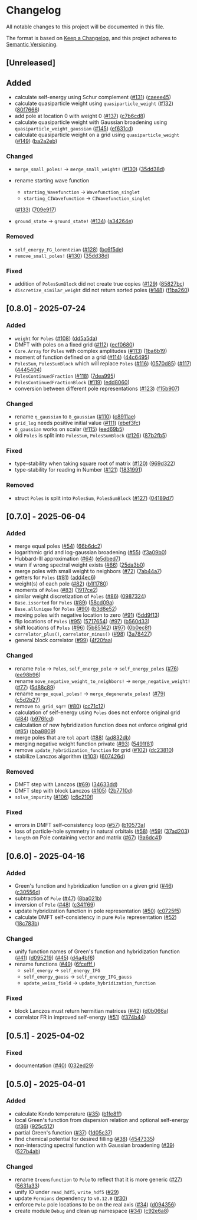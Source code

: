 # Changelog

All notable changes to this project will be documented in this file.

The format is based on [Keep a Changelog](https://keepachangelog.com/en/1.1.0/),
and this project adheres to [Semantic Versioning](https://semver.org/spec/v2.0.0.html).

## [Unreleased]

## Added

- calculate self-energy using Schur complement ([#131](https://github.com/frankebel/DMFT.jl/pull/131)) ([caeee45](https://github.com/frankebel/DMFT.jl/commit/caeee45b179c39f7e412348dd9a15471951b7a8a))
- calculate quasiparticle weight using `quasiparticle_weight` ([#132](https://github.com/frankebel/DMFT.jl/pull/132)) ([80f7666](https://github.com/frankebel/DMFT.jl/commit/80f766698407dee54318f4b8a4799cfceae4c035))
- add pole at location 0 with weight 0 ([#137](https://github.com/frankebel/DMFT.jl/pull/137)) ([c7b6cd8](https://github.com/frankebel/DMFT.jl/commit/c7b6cd8be714c0d2c43419333fba41fcb4e6e570))
- calculate quasiparticle weight with Gaussian broadening using `quasiparticle_weight_gaussian` ([#145](https://github.com/frankebel/DMFT.jl/pull/145)) ([ef631cd](https://github.com/frankebel/DMFT.jl/commit/ef631cde7b0e4174c8220360ba252eed6401a283))
- calculate quasiparticle weight on a grid using `quasiparticle_weight` ([#149](https://github.com/frankebel/DMFT.jl/pull/149)) ([ba2a2eb](https://github.com/frankebel/DMFT.jl/commit/ba2a2eb8e074c6723d1b4254c3636edf3ef1d11e))

### Changed

- `merge_small_poles!` → `merge_small_weight!` ([#130](https://github.com/frankebel/DMFT.jl/pull/130)) ([35dd38d](https://github.com/frankebel/DMFT.jl/commit/35dd38d65efaf928a1c0c29cfa4030383c0d8027))
- rename starting wave function
  - `starting_Wavefunction` → `Wavefunction_singlet`
  - `starting_CIWavefunction` → `CIWavefunction_singlet`

  ([#133](https://github.com/frankebel/DMFT.jl/pull/133)) ([709e917](https://github.com/frankebel/DMFT.jl/commit/709e917b5ca729a6e1a6c71e788f7f7c94486ac6))

- `ground_state` → `ground_state!` ([#134](https://github.com/frankebel/DMFT.jl/pull/134)) ([a34264e](https://github.com/frankebel/DMFT.jl/commit/a34264eed1918df37d01329d9fb7c3eec335182d))

### Removed

- `self_energy_FG_lorentzian` ([#128](https://github.com/frankebel/DMFT.jl/pull/128)) ([bc6f5de](https://github.com/frankebel/DMFT.jl/commit/bc6f5de69c08882285765dcd3d0308f53f855a31))
- `remove_small_poles!` ([#130](https://github.com/frankebel/DMFT.jl/pull/130)) ([35dd38d](https://github.com/frankebel/DMFT.jl/commit/35dd38d65efaf928a1c0c29cfa4030383c0d8027))

### Fixed

- addition of `PolesSumBlock` did not create true copies ([#129](https://github.com/frankebel/DMFT.jl/pull/129)) ([85827bc](https://github.com/frankebel/DMFT.jl/commit/85827bcbd02fa45563d45fc4c5adbbf591186f62))
- `discretize_similar_weight` did not return sorted poles ([#148](https://github.com/frankebel/DMFT.jl/pull/148)) ([f1ba260](https://github.com/frankebel/DMFT.jl/commit/f1ba260d58ea57184e14f8ac4d04a8317397342a))

## [0.8.0] - 2025-07-24

### Added

- `weight` for `Poles` ([#108](https://github.com/frankebel/DMFT.jl/pull/108)) ([dd5a5da](https://github.com/frankebel/DMFT.jl/commit/dd5a5da8d0a8704eaa0e5849854a7e0a73713254))
- DMFT with poles on a fixed grid ([#112](https://github.com/frankebel/DMFT.jl/pull/112)) ([ecf0680](https://github.com/frankebel/DMFT.jl/commit/ecf06808eb7ec206da841559b7c75ecd2f69c1e2))
- `Core.Array` for `Poles` with complex amplitudes ([#113](https://github.com/frankebel/DMFT.jl/pull/113)) ([1ba6b19](https://github.com/frankebel/DMFT.jl/commit/1ba6b19f994693be1dfc6375ca3fdb8cd6ad1985))
- moment of function defined on a grid ([#114](https://github.com/frankebel/DMFT.jl/pull/114)) ([44c6495](https://github.com/frankebel/DMFT.jl/commit/44c6495ddb31a1ffe0a7bcf533c66f5dfdd5d862))
- `PolesSum`, `PolesSumBlock` which will replace `Poles` ([#116](https://github.com/frankebel/DMFT.jl/pull/116)) ([0570d85](https://github.com/frankebel/DMFT.jl/commit/0570d8567a17704dbdf282ca670b90dbb6b5670f)) ([#117](https://github.com/frankebel/DMFT.jl/pull/117)) ([4445404](https://github.com/frankebel/DMFT.jl/commit/44454047e0b661ad23d010ab0e3b2ed225acfcf6))
- `PolesContinuedFraction` ([#118](https://github.com/frankebel/DMFT.jl/pull/118)) ([7dea995](https://github.com/frankebel/DMFT.jl/commit/7dea9950644707fbc0211d61075c06197e19a7c4))
- `PolesContinuedFractionBlock` ([#119](https://github.com/frankebel/DMFT.jl/pull/119)) ([edd8060](https://github.com/frankebel/DMFT.jl/commit/edd80600f59d27978d055162c85f71dd217fe094))
- conversion between different pole representations ([#123](https://github.com/frankebel/DMFT.jl/pull/123)) ([f15b907](https://github.com/frankebel/DMFT.jl/commit/f15b90712b982744dddba506eb68d739389d73bd))

### Changed

- rename `η_gaussian` to `δ_gaussian` ([#110](https://github.com/frankebel/DMFT.jl/pull/110)) ([c8911ae](https://github.com/frankebel/DMFT.jl/commit/c8911aefa8a51f1cef2b9f2a143571b3e68c78c6))
- `grid_log` needs positive initial value ([#111](https://github.com/frankebel/DMFT.jl/pull/111)) ([ebef3fc](https://github.com/frankebel/DMFT.jl/commit/ebef3fc36df73b4dcd0107c412e724a4966ba8ce))
- `δ_gaussian` works on scalar ([#115](https://github.com/frankebel/DMFT.jl/pull/115)) ([eed69b5](https://github.com/frankebel/DMFT.jl/commit/eed69b59c1eae9bebf7d28ad22b123c98c677e48))
- old `Poles` is split into `PolesSum`, `PolesSumBlock` ([#126](https://github.com/frankebel/DMFT.jl/pull/126)) ([87b2fb5](https://github.com/frankebel/DMFT.jl/commit/87b2fb5305e0b8f5d396589863889eaf6925b9ca))

### Fixed

- type-stability when taking square root of matrix ([#120](https://github.com/frankebel/DMFT.jl/pull/120)) ([969d322](https://github.com/frankebel/DMFT.jl/commit/969d32244b4af02cca57d51b578f958cbd7489a9))
- type-stability for reading in Number ([#121](https://github.com/frankebel/DMFT.jl/pull/121)) ([1831991](https://github.com/frankebel/DMFT.jl/commit/18319913a9f8ef5ae01f1c0d782dc4f1dab99f23))

### Removed

- struct `Poles` is split into `PolesSum`, `PolesSumBlock` ([#127](https://github.com/frankebel/DMFT.jl/pull/127)) ([04189d7](https://github.com/frankebel/DMFT.jl/commit/04189d786cec43d948c63dfdb5fac8f90e4967a2))

## [0.7.0] - 2025-06-04

### Added

- merge equal poles ([#54](https://github.com/frankebel/DMFT.jl/pull/54)) ([66b6dc2](https://github.com/frankebel/DMFT.jl/commit/66b6dc218e681535645e7434da2ae204ffc4bfd3))
- logarithmic grid and log-gaussian broadening ([#55](https://github.com/frankebel/DMFT.jl/pull/55)) ([f3a09b0](https://github.com/frankebel/DMFT.jl/commit/f3a09b01e668d3ee188530d1c88ddac1a884b2a6))
- Hubbard-III approximation ([#64](https://github.com/frankebel/DMFT.jl/pull/64)) ([e5dbed7](https://github.com/frankebel/DMFT.jl/commit/e5dbed71f02c0949e646a6ba255a7249c2bf8de5))
- warn if wrong spectral weight exists ([#66](https://github.com/frankebel/DMFT.jl/pull/66)) ([25da3b0](https://github.com/frankebel/DMFT.jl/commit/25da3b0bf829ba4261094e2cbc1d5bad48bb2924))
- merge poles with small weight to neighbors ([#72](https://github.com/frankebel/DMFT.jl/pull/72)) ([7ab44a7](https://github.com/frankebel/DMFT.jl/commit/7ab44a7076250e47c623d3530dc583485d6843c9))
- getters for `Poles` ([#81](https://github.com/frankebel/DMFT.jl/pull/81)) ([add4ec6](https://github.com/frankebel/DMFT.jl/commit/add4ec6d421042265f42b8d9745b059a47fa5254))
- weight(s) of each pole ([#82](https://github.com/frankebel/DMFT.jl/pull/82)) ([b1f1780](https://github.com/frankebel/DMFT.jl/commit/b1f1780830c4a11b3f340cf3a5a64fc6f40e037b))
- moments of `Poles` ([#83](https://github.com/frankebel/DMFT.jl/pull/83)) ([1917ce2](https://github.com/frankebel/DMFT.jl/commit/1917ce246108a72562683d37832b525b1c8e5413))
- similar weight discretization of `Poles` ([#86](https://github.com/frankebel/DMFT.jl/pull/86)) ([0987324](https://github.com/frankebel/DMFT.jl/commit/0987324ceed55c9208cc18c6d10633dc12b129e0))
- `Base.issorted` for `Poles` ([#89](https://github.com/frankebel/DMFT.jl/pull/89)) ([58cd09a](https://github.com/frankebel/DMFT.jl/commit/58cd09a6f8f8fa19578ca9be45a2c1175d90c42a))
- `Base.allunique` for `Poles` ([#90](https://github.com/frankebel/DMFT.jl/pull/90)) ([b3d8e52](https://github.com/frankebel/DMFT.jl/commit/b3d8e52bee8141bc66725e5d5160af5beac5d92d))
- moving poles with negative location to zero ([#91](https://github.com/frankebel/DMFT.jl/pull/91)) ([5dd9f13](https://github.com/frankebel/DMFT.jl/commit/5dd9f13db14f88e19f1aa0bae8aadb9e1208666f))
- flip locations of `Poles` ([#95](https://github.com/frankebel/DMFT.jl/pull/95)) ([5717654](https://github.com/frankebel/DMFT.jl/commit/5717654fc8d59250b719cd43d4ac9ce99b3d8795)) ([#97](https://github.com/frankebel/DMFT.jl/pull/97)) ([b560d33](https://github.com/frankebel/DMFT.jl/commit/b560d330969e40db73357e9a9a727c857c9a5ff1))
- shift locations of `Poles` ([#96](https://github.com/frankebel/DMFT.jl/pull/96)) ([5b85142](https://github.com/frankebel/DMFT.jl/commit/5b85142bb4002ed807d1ad730becf295013fe8b3)) ([#97](https://github.com/frankebel/DMFT.jl/pull/97)) ([0b0ec8f](https://github.com/frankebel/DMFT.jl/commit/0b0ec8f5f7f075e4ccbd566248887f49ab33c220))
- `correlator_plus()`, `correlator_minus()` ([#98](https://github.com/frankebel/DMFT.jl/pull/98)) ([3a78427](https://github.com/frankebel/DMFT.jl/commit/3a78427753859d2a1fc34a9b4af1124be29c1260))
- general block correlator ([#99](https://github.com/frankebel/DMFT.jl/pull/99)) ([4f20faa](https://github.com/frankebel/DMFT.jl/commit/4f20faa45b68c969d47491cb859d25ed7c6856a1))

### Changed

- rename `Pole` → `Poles`, `self_energy_pole` → `self_energy_poles` ([#76](https://github.com/frankebel/DMFT.jl/pull/76)) ([ee98b96](https://github.com/frankebel/DMFT.jl/commit/ee98b96a051d91be21990a2d2f59300735a798b4))
- rename `move_negative_weight_to_neighbors!` → `merge_negative_weight!` ([#77](https://github.com/frankebel/DMFT.jl/pull/77)) ([5d88c89](https://github.com/frankebel/DMFT.jl/commit/5d88c898b2b0507009a78dcacb2f8dac1a36645d))
- rename `merge_equal_poles!` → `merge_degenerate_poles!` ([#79](https://github.com/frankebel/DMFT.jl/pull/79)) ([c5d2b27](https://github.com/frankebel/DMFT.jl/commit/c5d2b27ef19d635e0e93e34912c3b0a04668b2ab))
- remove `to_grid_sqr!` ([#80](https://github.com/frankebel/DMFT.jl/pull/80)) ([cc71c12](https://github.com/frankebel/DMFT.jl/commit/cc71c12923534a4fe5140930780e737b4a790308))
- calculation of self-energy using `Poles` does not enforce original grid ([#84](https://github.com/frankebel/DMFT.jl/pull/84)) ([b976fcd](https://github.com/frankebel/DMFT.jl/commit/b976fcd2b6d1a07b58fe1fb28dc0641d26929e9c))
- calculation of new hybridization function does not enforce original grid ([#85](https://github.com/frankebel/DMFT.jl/pull/85)) ([bba8809](https://github.com/frankebel/DMFT.jl/commit/bba8809f196627f18136f2a40582b9383fe15031))
- merge poles that are `tol` apart ([#88](https://github.com/frankebel/DMFT.jl/pull/88)) ([ad832db](https://github.com/frankebel/DMFT.jl/commit/ad832dbedb84980f8ea0352af543880ee676b7a3))
- merging negative weight function private ([#93](https://github.com/frankebel/DMFT.jl/pull/93)) ([5491f81](https://github.com/frankebel/DMFT.jl/commit/5491f81924d578487557f295cc023f1814e4bcbd))
- remove `update_hybridization_function` for grid ([#102](https://github.com/frankebel/DMFT.jl/pull/102)) ([dc23810](https://github.com/frankebel/DMFT.jl/commit/dc23810bb587498d9dff91bfedbec3a459eda58a))
- stabilize Lanczos algorithm ([#103](https://github.com/frankebel/DMFT.jl/pull/103)) ([607426d](https://github.com/frankebel/DMFT.jl/commit/607426da8ec4329276bda328bcd33f1c5a171e2d))

### Removed

- DMFT step with Lanczos ([#69](https://github.com/frankebel/DMFT.jl/pull/69)) ([34633dd](https://github.com/frankebel/DMFT.jl/commit/34633dd7e88e8e72aad84dbbd496677fd478c434))
- DMFT step with block Lanczos ([#105](https://github.com/frankebel/DMFT.jl/pull/105)) ([2b7710d](https://github.com/frankebel/DMFT.jl/commit/2b7710d7c95aaa54ea09e21412f44c20156fa849))
- `solve_impurity` ([#106](http://github.com/frankebel/DMFT.jl/pull/106)) ([c6c210f](https://github.com/frankebel/DMFT.jl/commit/c6c210f25e817ddba4c28d9f2b6035e615f86083))

### Fixed

- errors in DMFT self-consistency loop ([#57](https://github.com/frankebel/DMFT.jl/pull/57)) ([b10573a](https://github.com/frankebel/DMFT.jl/commit/b10573a5ff1b487878ead85c9fc63c53bc0ed731))
- loss of particle-hole symmetry in natural orbitals ([#58](https://github.com/frankebel/DMFT.jl/issues/58)) ([#59](https://github.com/frankebel/DMFT.jl/pull/59)) ([37ad203](https://github.com/frankebel/DMFT.jl/pull/59/commits/37ad2032a98c06f015ea29152481e9f52333b44c))
- `length` on Pole containing vector and matrix ([#67](https://github.com/frankebel/DMFT.jl/issues/67)) ([9a6dc41](https://github.com/frankebel/DMFT.jl/commit/9a6dc418cbeb3d84a074976c3ad15a0fb997513d))

## [0.6.0] - 2025-04-16

### Added

- Green's function and hybridization function on a given grid ([#46](https://github.com/frankebel/DMFT.jl/pull/46)) ([c30556d](https://github.com/frankebel/DMFT.jl/commit/c30556ddc816a1b9cf4aa1436d4a3fa88ce6b3fe))
- subtraction of `Pole` ([#47](https://github.com/frankebel/DMFT.jl/pull/47)) ([8ba021b](https://github.com/frankebel/DMFT.jl/commit/8ba021bee989cf8ba536fd38a51d43711df62775))
- inversion of `Pole` ([#48](https://github.com/frankebel/DMFT.jl/pull/48)) ([c34ff69](https://github.com/frankebel/DMFT.jl/commit/c34ff69349800085824d1430dbd975e83de9e8b3))
- update hybridization function in pole representation ([#50](https://github.com/frankebel/DMFT.jl/pull/50)) ([c0725f5](https://github.com/frankebel/DMFT.jl/commit/c0725f5572155657110980cf8caf28ed130a73cb))
- calculate DMFT self-consistency in pure `Pole` representation ([#52](https://github.com/frankebel/DMFT.jl/pull/52)) ([18c783b](https://github.com/frankebel/DMFT.jl/commit/18c783bfcada4463ebeb77d85fc8bef7fac357c7))

### Changed

- unify function names of Green's function and hybridization function ([#41](https://github.com/frankebel/DMFT.jl/pull/41)) ([d095219](https://github.com/frankebel/DMFT.jl/commit/d095219ade1ae73349ff79e8ea903f69f73159a7)) ([#45](https://github.com/frankebel/DMFT.jl/pull/45)) ([d4a4bf6](https://github.com/frankebel/DMFT.jl/commit/d4a4bf6dda05e8a97f9c749bfef08638d1985f89))
- rename functions ([#49](https://github.com/frankebel/DMFT.jl/pull/49)) ([6fcefff ](https://github.com/frankebel/DMFT.jl/commit/6fcefffa2f80c817b1dfa95a4001cec880ec6b66))
  - `self_energy` → `self_energy_IFG`
  - `self_energy_gauss` → `self_energy_IFG_gauss`
  - `update_weiss_field` → `update_hybridization_function`

### Fixed

- block Lanczos must return hermitian matrices ([#42](https://github.com/frankebel/DMFT.jl/pull/42)) ([d0b066a](https://github.com/frankebel/DMFT.jl/commit/d0b066aba90a8308ea0f9adeece25165e52acaba))
- correlator FR in improved self-energy ([#51](https://github.com/frankebel/DMFT.jl/pull/51)) ([f374b44](https://github.com/frankebel/DMFT.jl/commit/f374b444381c9c2a612561cf0d95c32a1733dff3))

## [0.5.1] - 2025-04-02

### Fixed

- documentation ([#40](https://github.com/frankebel/DMFT.jl/pull/40)) ([032ed29](https://github.com/frankebel/DMFT.jl/commit/032ed2981c1af41a57eb60616dcbab8f40fc8017))

## [0.5.0] - 2025-04-01

### Added

- calculate Kondo temperature ([#35](https://github.com/frankebel/DMFT.jl/pull/35)) ([b1fe8ff](https://github.com/frankebel/DMFT.jl/commit/b1fe8ff94cd895870281b48e2f6a73e0e1c41f7f))
- local Green's function from dispersion relation and optional self-energy ([#36](https://github.com/frankebel/DMFT.jl/pull/36)) ([925c512](https://github.com/frankebel/DMFT.jl/commit/925c51201131ee3fc282848aec5be907628ba789))
- partial Green's function ([#37](https://github.com/frankebel/DMFT.jl/pull/37)) ([1d05c37](https://github.com/frankebel/DMFT.jl/commit/1d05c37dc7556905ef139266a46ecef003360ecb))
- find chemical potential for desired filling ([#38](https://github.com/frankebel/DMFT.jl/pull/38)) ([4547335](https://github.com/frankebel/DMFT.jl/commit/45473351ee71a3a9e736ed836024c35dc97f47ae))
- non-interacting spectral function with Gaussian broadening ([#39](https://github.com/frankebel/DMFT.jl/pull/39)) ([527b4ab](https://github.com/frankebel/DMFT.jl/commit/527b4abfcb29952b322d2b1cb569887cf90fa23d))

### Changed

- rename `Greensfunction` to `Pole` to reflect that it is more generic ([#27](https://github.com/frankebel/DMFT.jl/issues/27)) ([5631a33](https://github.com/frankebel/DMFT.jl/commit/5631a33405a13b292b0b988edf7b14931b59344a))
- unify IO under `read_hdf5`, `write_hdf5` ([#29](https://github.com/frankebel/DMFT.jl/pull/29))
- update `Fermions` dependency to `v0.12.0` ([#30](https://github.com/frankebel/DMFT.jl/pull/30))
- enforce `Pole` pole locations to be on the real axis ([#34](https://github.com/frankebel/DMFT.jl/pull/34)) ([d094356](https://github.com/frankebel/DMFT.jl/commit/d094356cf8502aa6a25cdb0049918715182d459f))
- create module `Debug` and clean up namespace ([#34](https://github.com/frankebel/DMFT.jl/pull/34)) ([c92e6a8](https://github.com/frankebel/DMFT.jl/commit/c92e6a8a33b5bc787028015a5a40012f7e334985))
